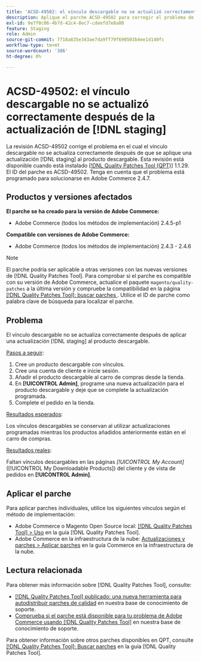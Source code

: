 ```yaml
---
title: 'ACSD-49502: el vínculo descargable no se actualizó correctamente después de  [!DNL staging] actualizar'
description: Aplique el parche ACSD-49502 para corregir el problema de Adobe Commerce donde el vínculo descargable no se actualiza correctamente después de que se aplique una  [!DNL staging] actualización al producto descargable.
exl-id: 9e7f0c06-4b7d-42c4-8ec7-cdeefd7e8a08
feature: Staging
role: Admin
source-git-commit: 7718a835e343ae7da9ff79f690503b4ee1d140fc
workflow-type: tm+mt
source-wordcount: '386'
ht-degree: 0%

---
```


# ACSD-49502: el vínculo descargable no se actualizó correctamente después de la actualización de [!DNL staging]

La revisión ACSD-49502 corrige el problema en el cual el vínculo descargable no se actualiza correctamente después de que se aplique una actualización [!DNL staging] al producto descargable. Esta revisión está disponible cuando está instalado [[!DNL Quality Patches Tool (QPT)]](/help/announcements/adobe-commerce-announcements/magento-quality-patches-released-new-tool-to-self-serve-quality-patches.md) 1.1.29. El ID del parche es ACSD-49502. Tenga en cuenta que el problema está programado para solucionarse en Adobe Commerce 2.4.7.

## Productos y versiones afectados

**El parche se ha creado para la versión de Adobe Commerce:**

* Adobe Commerce (todos los métodos de implementación) 2.4.5-p1

**Compatible con versiones de Adobe Commerce:**

* Adobe Commerce (todos los métodos de implementación) 2.4.3 - 2.4.6

>[!NOTE]
>
>El parche podría ser aplicable a otras versiones con las nuevas versiones de [!DNL Quality Patches Tool]. Para comprobar si el parche es compatible con su versión de Adobe Commerce, actualice el paquete `magento/quality-patches` a la última versión y compruebe la compatibilidad en la página [[!DNL Quality Patches Tool]: buscar parches ](https://experienceleague.adobe.com/tools/commerce-quality-patches/index.html). Utilice el ID de parche como palabra clave de búsqueda para localizar el parche.

## Problema

El vínculo descargable no se actualiza correctamente después de aplicar una actualización [!DNL staging] al producto descargable.

<u>Pasos a seguir</u>:

1. Cree un producto descargable con vínculos.
1. Cree una cuenta de cliente e inicie sesión.
1. Añadir el producto descargable al carro de compras desde la tienda.
1. En **[!UICONTROL Admin]**, programe una nueva actualización para el producto descargable y deje que se complete la actualización programada.
1. Complete el pedido en la tienda.

<u>Resultados esperados</u>:

Los vínculos descargables se conservan al utilizar actualizaciones programadas mientras los productos añadidos anteriormente están en el carro de compras.

<u>Resultados reales</u>:

Faltan vínculos descargables en las páginas *[!UICONTROL My Account]* ([!UICONTROL My Downloadable Products]) del cliente y de vista de pedidos en **[!UICONTROL Admin]**.

## Aplicar el parche

Para aplicar parches individuales, utilice los siguientes vínculos según el método de implementación:

* Adobe Commerce o Magento Open Source local: [[!DNL Quality Patches Tool] > Uso](https://experienceleague.adobe.com/docs/commerce-operations/tools/quality-patches-tool/usage.html) en la guía [!DNL Quality Patches Tool].
* Adobe Commerce en la infraestructura de la nube: [Actualizaciones y parches > Aplicar parches](https://experienceleague.adobe.com/docs/commerce-cloud-service/user-guide/develop/upgrade/apply-patches.html) en la guía Commerce en la infraestructura de la nube.

## Lectura relacionada

Para obtener más información sobre [!DNL Quality Patches Tool], consulte:

* [[!DNL Quality Patches Tool] publicado: una nueva herramienta para autodistribuir parches de calidad](/help/announcements/adobe-commerce-announcements/magento-quality-patches-released-new-tool-to-self-serve-quality-patches.md) en nuestra base de conocimiento de soporte.
* [Comprueba si el parche está disponible para tu problema de Adobe Commerce usando [!DNL Quality Patches Tool]](/help/support-tools/patches-available-in-qpt-tool/check-patch-for-magento-issue-with-magento-quality-patches.md) en nuestra base de conocimiento de soporte.

Para obtener información sobre otros parches disponibles en QPT, consulte [[!DNL Quality Patches Tool]: Buscar parches](https://experienceleague.adobe.com/tools/commerce-quality-patches/index.html) en la guía [!DNL Quality Patches Tool].
